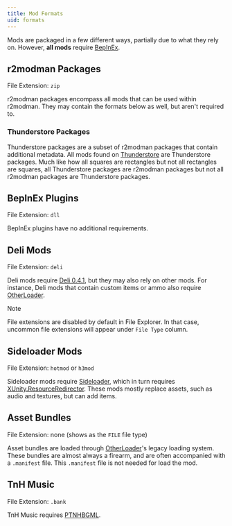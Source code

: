 ```yaml
---
title: Mod Formats
uid: formats
---
```


Mods are packaged in a few different ways, partially due to what they rely on. However, **all mods**
require [BepInEx](https://h3vr.thunderstore.io/package/BepInEx/BepInExPack_H3VR/).

## r2modman Packages

File Extension: `zip`

r2modman packages encompass all mods that can be used within r2modman. They may contain the formats below as well, but
aren't required to.

### Thunderstore Packages

Thunderstore packages are a subset of r2modman packages that contain additional metadata. All mods found
on [Thunderstore](https://h3vr.thunderstore.io) are Thunderstore packages. Much like how all squares are rectangles but
not all rectangles are squares, all Thunderstore packages are r2modman packages but not all r2modman packages are
Thunderstore packages.

## BepInEx Plugins

File Extension: `dll`

BepInEx plugins have no additional requirements.

## Deli Mods

File Extension: `deli`

Deli mods require [Deli 0.4.1](https://h3vr.thunderstore.io/package/DeliCollective/Deli/), but they may also rely on
other mods. For instance, Deli mods that contain custom items or ammo also
require [OtherLoader](https://h3vr.thunderstore.io/package/devyndamonster/OtherLoader/).

> [!NOTE]
> File extensions are disabled by default in File Explorer. In that case, uncommon file extensions will appear under `File Type` column.

## Sideloader Mods

File Extension: `hotmod` or `h3mod`

Sideloader mods require [Sideloader](https://h3vr.thunderstore.io/package/denikson/H3VR_Sideloader/), which in turn
requires [XUnity.ResourceRedirector](https://h3vr.thunderstore.io/package/bbepis/XUnity_ResourceRedirector/). These mods
mostly replace assets, such as audio and textures, but can add items.

## Asset Bundles

File Extension: none (shows as the `FILE` file type)

Asset bundles are loaded through [OtherLoader](https://h3vr.thunderstore.io/package/devyndamonster/OtherLoader/)'s
legacy loading system. These bundles are almost always a firearm, and are often accompanied with a `.manifest` file.
This `.manifest` file is not needed for load the mod.

## TnH Music

File Extension: `.bank`

TnH Music requires [PTNHBGML](https://h3vr.thunderstore.io/package/Potatoes/Potatoes_TNH_BGM_Loader/).
